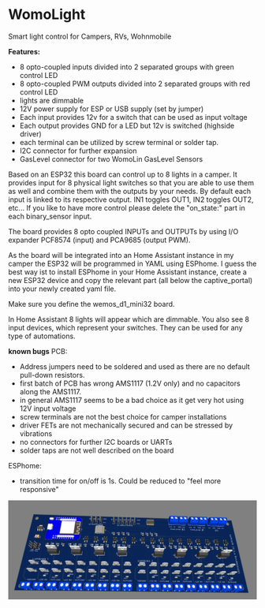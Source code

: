 # WomoLight
Smart light control for Campers, RVs, Wohnmobile

**Features:**
- 8 opto-coupled inputs divided into 2 separated groups with green control LED
- 8 opto-coupled PWM outputs divided into 2 separated groups with red control LED
- lights are dimmable
- 12V power supply for ESP or USB supply (set by jumper)
- Each input provides 12v for a switch that can be used as input voltage
- Each output provides GND for a LED but 12v is switched (highside driver)
- each terminal can be utilized by screw terminal or solder tap.
- I2C connector for further expansion
- GasLevel connector for two WomoLin GasLevel Sensors


Based on an ESP32 this board can control up to 8 lights in a camper.
It provides input for 8 physical light switches so that you are able to use them as well and combine them with the outputs by your needs.
By default each input is linked to its respective output. IN1 toggles OUT1, IN2 toggles OUT2, etc...
If you like to have more control please delete the "on_state:" part in each binary_sensor input.

The board provides 8 opto coupled INPUTs and OUTPUTs by using I/O expander PCF8574 (input) and PCA9685 (output PWM).

As the board will be integrated into an Home Assistant instance in my camper the ESP32 will be programmed in YAML using ESPhome.
I guess the best way ist to install ESPhome in your Home Assistant instance, create a new ESP32 device and copy the relevant part (all below the captive_portal) into your newly created yaml file.

Make sure you define the wemos_d1_mini32 board.

In Home Assistant 8 lights will appear which are dimmable.
You also see 8 input devices, which represent your switches. They can be used for any type of automations.


**known bugs**
PCB:
- Address jumpers need to be soldered and used as there are no default pull-down resistors. 
- first batch of PCB has wrong AMS1117 (1.2V only) and no capacitors along the AMS1117.
- in general AMS1117 seems to be a bad choice as it get very hot using 12V input voltage
- screw terminals are not the best choice for camper installations
- driver FETs are not mechanically secured and can be stressed by vibrations
- no connectors for further I2C boards or UARTs
- solder taps are not well described on the board

ESPhome:
- transition time for on/off is 1s. Could be reduced to "feel more responsive"


![3D Vorschau](/LichtsteuerungV1.jpg)
